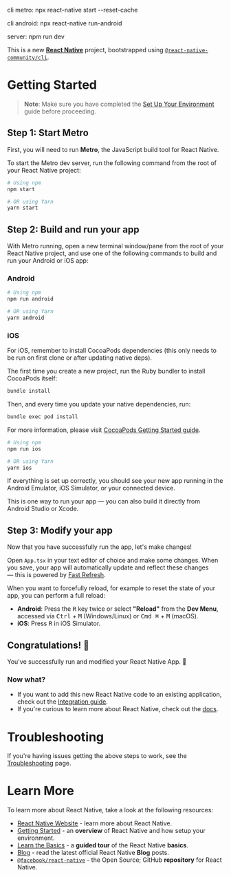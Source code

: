 cli metro: npx react-native start --reset-cache


cli android: npx react-native run-android



server: npm run dev



This is a new [**React Native**](https://reactnative.dev) project, bootstrapped using [`@react-native-community/cli`](https://github.com/react-native-community/cli).

# Getting Started

> **Note**: Make sure you have completed the [Set Up Your Environment](https://reactnative.dev/docs/set-up-your-environment) guide before proceeding.

## Step 1: Start Metro

First, you will need to run **Metro**, the JavaScript build tool for React Native.

To start the Metro dev server, run the following command from the root of your React Native project:

```sh
# Using npm
npm start

# OR using Yarn
yarn start
```

## Step 2: Build and run your app

With Metro running, open a new terminal window/pane from the root of your React Native project, and use one of the following commands to build and run your Android or iOS app:

### Android

```sh
# Using npm
npm run android

# OR using Yarn
yarn android
```

### iOS

For iOS, remember to install CocoaPods dependencies (this only needs to be run on first clone or after updating native deps).

The first time you create a new project, run the Ruby bundler to install CocoaPods itself:

```sh
bundle install
```

Then, and every time you update your native dependencies, run:

```sh
bundle exec pod install
```

For more information, please visit [CocoaPods Getting Started guide](https://guides.cocoapods.org/using/getting-started.html).

```sh
# Using npm
npm run ios

# OR using Yarn
yarn ios
```

If everything is set up correctly, you should see your new app running in the Android Emulator, iOS Simulator, or your connected device.

This is one way to run your app — you can also build it directly from Android Studio or Xcode.

## Step 3: Modify your app

Now that you have successfully run the app, let's make changes!

Open `App.tsx` in your text editor of choice and make some changes. When you save, your app will automatically update and reflect these changes — this is powered by [Fast Refresh](https://reactnative.dev/docs/fast-refresh).

When you want to forcefully reload, for example to reset the state of your app, you can perform a full reload:

- **Android**: Press the <kbd>R</kbd> key twice or select **"Reload"** from the **Dev Menu**, accessed via <kbd>Ctrl</kbd> + <kbd>M</kbd> (Windows/Linux) or <kbd>Cmd ⌘</kbd> + <kbd>M</kbd> (macOS).
- **iOS**: Press <kbd>R</kbd> in iOS Simulator.

## Congratulations! :tada:

You've successfully run and modified your React Native App. :partying_face:

### Now what?

- If you want to add this new React Native code to an existing application, check out the [Integration guide](https://reactnative.dev/docs/integration-with-existing-apps).
- If you're curious to learn more about React Native, check out the [docs](https://reactnative.dev/docs/getting-started).

# Troubleshooting

If you're having issues getting the above steps to work, see the [Troubleshooting](https://reactnative.dev/docs/troubleshooting) page.

# Learn More

To learn more about React Native, take a look at the following resources:

- [React Native Website](https://reactnative.dev) - learn more about React Native.
- [Getting Started](https://reactnative.dev/docs/environment-setup) - an **overview** of React Native and how setup your environment.
- [Learn the Basics](https://reactnative.dev/docs/getting-started) - a **guided tour** of the React Native **basics**.
- [Blog](https://reactnative.dev/blog) - read the latest official React Native **Blog** posts.
- [`@facebook/react-native`](https://github.com/facebook/react-native) - the Open Source; GitHub **repository** for React Native.
